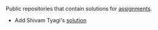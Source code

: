Public repositories that contain solutions for [assignments](https://github.com/kunal-kushwaha/DSA-Bootcamp-Java/tree/main/assignments).

- Add Shivam Tyagi's [solution](https://github.com/ShivamTyagi12345/DSA-Bootcamp-Java/tree/solutions/solutions/Searching/easy)

